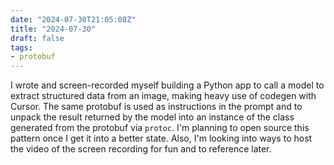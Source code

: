 ```yaml
---
date: "2024-07-30T21:05:08Z"
title: "2024-07-30"
draft: false
tags:
- protobuf
---
```


I wrote and screen-recorded myself building a Python app to call a model to extract structured data from an image, making heavy use of codegen with Cursor.
The same protobuf is used as instructions in the prompt and to unpack the result returned by the model into an instance of the class generated from the protobuf via `protoc`.
I'm planning to open source this pattern once I get it into a better state.
Also, I'm looking into ways to host the video of the screen recording for fun and to reference later.
